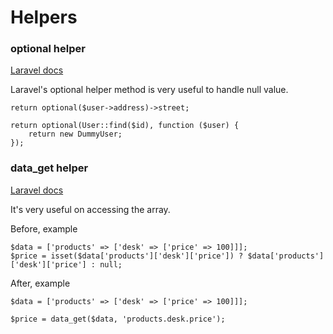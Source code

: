 # Helpers

### optional helper

[Laravel docs](https://laravel.com/docs/6.x/helpers#method-optional)

Laravel's optional helper method is very useful to handle null value.

```
return optional($user->address)->street;
```

```
return optional(User::find($id), function ($user) {
    return new DummyUser;
});
```

### data_get helper

[Laravel docs](https://laravel.com/docs/6.x/helpers#method-data-get)

It's very useful on accessing the array.

Before, example
```
$data = ['products' => ['desk' => ['price' => 100]]];
$price = isset($data['products']['desk']['price']) ? $data['products']['desk']['price'] : null;
```

After, example

```
$data = ['products' => ['desk' => ['price' => 100]]];

$price = data_get($data, 'products.desk.price');
```